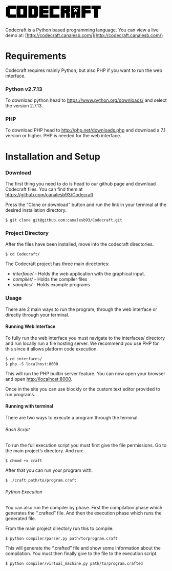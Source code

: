 # ![Codecraft](https://raw.githubusercontent.com/canalesb93/Codecraft/master/documents/codecraft.png)

Codecraft is a Python based programming language.
You can view a live demo at: [http://codecraft.canalesb.com/](http://codecraft.canalesb.com/)

# Requirements

Codecraft requires mainly Python, but also PHP if you want to run the web interface.
### Python v2.7.13
To download python head to https://www.python.org/downloads/ and select the version 2.7.13.
### PHP
To download PHP head to http://php.net/downloads.php and download a 7.1 version or higher. PHP is needed for the web interface.

# Installation and Setup

### Download
The first thing you need to do is head to our github page and download Codecraft
files. You can find them at https://github.com/canalesb93/Codecraft.

Press the “Clone or download” button and run the link in your terminal at the desired installation directory.

```{r, engine='bash', install}
$ git clone git@github.com:canalesb93/Codecraft.git
```

### Project Directory
After the files have been installed, move into the codecraft directories.

```{r, engine='bash', project}
$ cd Codecraft/
```

The Codecraft project has three main directories:

* *interface/* - Holds the web application with the graphical input.
* *compiler/* - Holds the compiler files
* *samples/­* - Holds example programs

### Usage

There are 2 main ways to run the program, through the web interface or directly through your terminal.

#### Running Web Interface

To fully run the web interface you must navigate to the interfaces/ directory and run locally run a file hosting server. We recommend you use PHP for this since it allows platform code execution.

```{r, engine='bash', server}
$ cd interfaces/
$ php ‐S localhost:8000
```

This will run the PHP built­in server feature. You can now open your browser and open [http://localhost:8000](http://localhost:8000).

Once in the site you can use blockly or the custom text editor provided to run programs.

#### Running with terminal

There are two ways to execute a program through the terminal.

###### Bash Script

To run the full execution script you must first give the file permissions. Go to the main project’s directory. And run:

```{r, engine='bash', project}
$ chmod +x craft
```

After that you can run your program with:

```{r, engine='bash', project}
$ ./craft path/to/program.craft
```

###### Python Execution
You can also run the compiler by phase. First the compilation phase which generates the “.crafted” file. And then the execution phase which runs the generated file.

From the main project directory run this to compile:

```{r, engine='bash', project}
$ python compiler/parser.py path/to/program.craft
```

This will generate the “.crafted” file and show some information about the compilation. You must then finally give to the file to the execution script.


```{r, engine='bash', project}
$ python compiler/virtual_machine.py path/to/program.crafted
```

